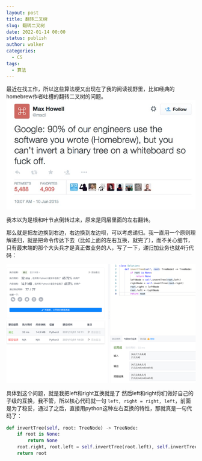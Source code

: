 ```yaml
---
layout: post
title: 翻转二叉树
slug: 翻转二叉树
date: 2022-01-14 00:00
status: publish
author: walker
categories: 
  - CS
tags:
  - 算法
---
```


最近在找工作，所以这些算法梗又出现在了我的阅读视野里，比如经典的homebrew作者吐槽的翻转二叉树的问题。
![](../assets/1859625-652e430c381052f9.png)

我本以为是根和叶节点倒转过来，原来是同层里面的左右翻转。

那么就是把左边换到右边，右边换到左边呗，可以考虑递归。我一直用一个原则理解递归，就是把命令传达下去（比如上面的左右互换，就完了），而不关心细节，只有最末端的那个大头兵才是真正做业务的人，写了一下，递归加业务也就4行代码：

![](../assets/1859625-0707b335ec49e5e5.png)

具体到这个问题，就是我把left和right互换就是了
然后left和right你们做好自己的子级的互换，我不管，所以核心代码就一句
`left, right = right, left`，前面是为了稳妥，通过了之后，直接用python这种左右互换的特性，那就真是一句代码了：
```python
def invertTree(self, root: TreeNode) -> TreeNode:
    if root is None:
        return None
    root.right, root.left = self.invertTree(root.left), self.invertTree(root.right)
    return root
```
